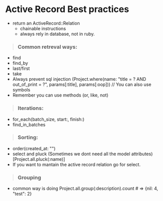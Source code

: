 # Active Record Best practices
- return an ActiveRecord::Relation
  - chainable instructions
  - always rely in database, not in ruby.

> ### Common retreval ways:
- find
- find_by
- last/first 
- take
- Always prevent sql injection (Project.where(name: "title = ? AND out_of_print = ?", params[:title], params[:oop])) // You can also use symbols 
- Remember you can use methods (or, like, not)

> ### Iterations:
- for_each(batch_size, start:, finish:)
- find_in_batches

> ### Sorting:
- order(created_at: "")
- select and pluck (Sometimes we dont need all the model attributes) [Project.all.pluck(:name)]
- If you want to mantain the active record relation go for select.

> ### Grouping
- common way is doing Project.all.group(:description).count # => {nil: 4, "test": 2}
